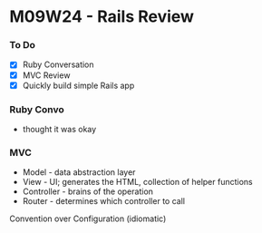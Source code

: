 # M09W24 - Rails Review

### To Do
- [x] Ruby Conversation
- [x] MVC Review
- [x] Quickly build simple Rails app

### Ruby Convo
* thought it was okay

### MVC
* Model - data abstraction layer
* View - UI; generates the HTML, collection of helper functions
* Controller - brains of the operation
* Router - determines which controller to call

Convention over Configuration (idiomatic)























